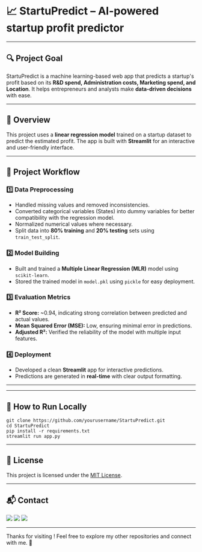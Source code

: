 # 📈 StartuPredict – AI-powered startup profit predictor  

---

## 🔍 Project Goal 
StartuPredict is a machine learning-based web app that predicts a startup's profit based on its **R&D spend, Administration costs, Marketing spend, and Location**. It helps entrepreneurs and analysts make **data-driven decisions** with ease.  

---

## 📖 Overview  
This project uses a **linear regression model** trained on a startup dataset to predict the estimated profit. The app is built with **Streamlit** for an interactive and user-friendly interface.  

---

## 🔄 Project Workflow  

### **1️⃣ Data Preprocessing**  
- Handled missing values and removed inconsistencies.  
- Converted categorical variables (States) into dummy variables for better compatibility with the regression model.  
- Normalized numerical values where necessary.  
- Split data into **80% training** and **20% testing** sets using `train_test_split`.

### **2️⃣ Model Building**  
- Built and trained a **Multiple Linear Regression (MLR)** model using `scikit-learn`.  
- Stored the trained model in `model.pkl` using `pickle` for easy deployment.  

### **3️⃣ Evaluation Metrics**  
- **R² Score:** ~0.94, indicating strong correlation between predicted and actual values.  
- **Mean Squared Error (MSE):** Low, ensuring minimal error in predictions.  
- **Adjusted R²:** Verified the reliability of the model with multiple input features.

### **4️⃣ Deployment**  
- Developed a clean **Streamlit** app for interactive predictions.
- Predictions are generated in **real-time** with clear output formatting.  

---




---

## 📌 How to Run Locally  

```
git clone https://github.com/yourusername/StartuPredict.git
cd StartuPredict
pip install -r requirements.txt
streamlit run app.py
```

---

## 📄 License

This project is licensed under the [MIT License](LICENSE).

---

## 📬 Contact

<p>
  <a href="mailto:aradhyaray99@gmail.com"><img src="https://img.shields.io/badge/Email-D14836?style=for-the-badge&logo=gmail&logoColor=white" /></a>
  <a href="www.linkedin.com/in/rayaradhya"><img src="https://img.shields.io/badge/LinkedIn-blue?style=for-the-badge&logo=linkedin&logoColor=white" /></a>
  <a href="https://github.com/AradhyaRay05"><img src="https://img.shields.io/badge/GitHub-181717?style=for-the-badge&logo=github&logoColor=white" /></a>
</p>

---

Thanks for visiting ! Feel free to explore my other repositories and connect with me. 🚀
